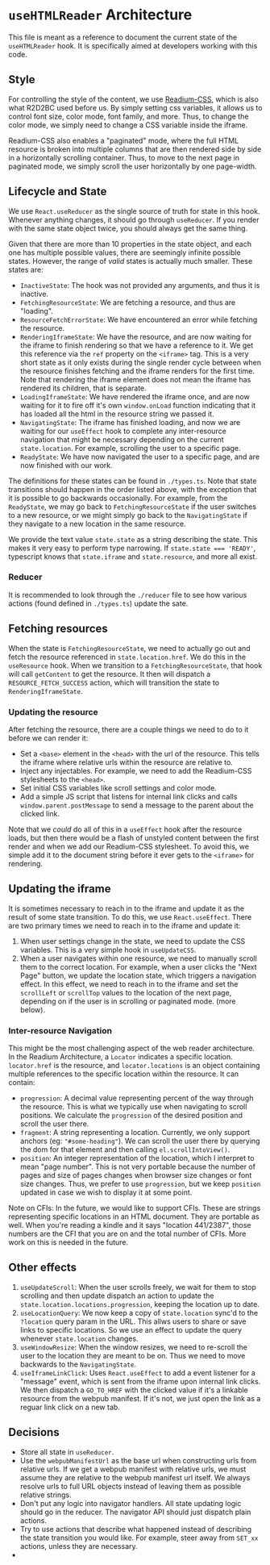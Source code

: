 # `useHTMLReader` Architecture

This file is meant as a reference to document the current state of the `useHTMLReader` hook. It is specifically aimed at developers working with this code.

## Style

For controlling the style of the content, we use [Readium-CSS](https://github.com/readium/readium-css), which is also what R2D2BC used before us. By simply setting css variables, it allows us to control font size, color mode, font family, and more. Thus, to change the color mode, we simply need to change a CSS variable inside the iframe.

Readium-CSS also enables a "paginated" mode, where the full HTML resource is broken into multiple columns that are then rendered side by side in a horizontally scrolling container. Thus, to move to the next page in paginated mode, we simply scroll the user horizontally by one page-width.

## Lifecycle and State

We use `React.useReducer` as the single source of truth for state in this hook. Whenever anything changes, it should go through `useReducer`. If you render with the same state object twice, you should always get the same thing.

Given that there are more than 10 properties in the state object, and each one has multiple possible values, there are seemingly infinite possible states. However, the range of _valid_ states is actually much smaller. These states are:

- `InactiveState`: The hook was not provided any arguments, and thus it is inactive.
- `FetchingResourceState`: We are fetching a resource, and thus are "loading".
- `ResourceFetchErrorState`: We have encountered an error while fetching the resource.
- `RenderingIframeState`: We have the resource, and are now waiting for the iframe to finish rendering so that we have a reference to it. We get this reference via the `ref` property on the `<iframe>` tag. This is a very short state as it only exists during the single render cycle between when the resource finishes fetching and the iframe renders for the first time. Note that rendering the iframe element does not mean the iframe has rendered its children, that is separate.
- `LoadingIframeState`: We have rendered the iframe once, and are now waiting for it to fire off it's own `window.onLoad` function indicating that it has loaded all the html in the resource string we passed it.
- `NavigatingState`: The iframe has finished loading, and now we are waiting for our `useEffect` hook to complete any inter-resource navigation that might be necessary depending on the current `state.location`. For example, scrolling the user to a specific page.
- `ReadyState`: We have now navigated the user to a specific page, and are now finished with our work.

The definitions for these states can be found in `./types.ts`. Note that state transitions should happen in the order listed above, with the exception that it is possible to go backwards occasionally. For example, from the `ReadyState`, we may go back to `FetchingResourceState` if the user switches to a new resource, or we might simply go back to the `NavigatingState` if they navigate to a new location in the same resource.

We provide the text value `state.state` as a string describing the state. This makes it very easy to perform type narrowing. If `state.state === 'READY'`, typescript knows that `state.iframe` and `state.resource`, and more all exist.

### Reducer

It is recommended to look through the `./reducer` file to see how various actions (found defined in `./types.ts`) update the sate.

## Fetching resources

When the state is `FetchingResourceState`, we need to actually go out and fetch the resource referenced in `state.location.href`. We do this in the `useResource` hook. When we transition to a `FetchingResourceState`, that hook will call `getContent` to get the resource. It then will dispatch a `RESOURCE_FETCH_SUCCESS` action, which will transition the state to `RenderingIframeState`.

### Updating the resource

After fetching the resource, there are a couple things we need to do to it before we can render it:

- Set a `<base>` element in the `<head>` with the url of the resource. This tells the iframe where relative urls within the resource are relative to.
- Inject any injectables. For example, we need to add the Readium-CSS stylesheets to the `<head>`.
- Set initial CSS variables like scroll settings and color mode.
- Add a simple JS script that listens for internal link clicks and calls `window.parent.postMessage` to send a message to the parent about the clicked link.

Note that we _could_ do all of this in a `useEffect` hook after the resource loads, but then there would be a flash of unstyled content between the first render and when we add our Readium-CSS stylesheet. To avoid this, we simple add it to the document string before it ever gets to the `<iframe>` for rendering.

## Updating the iframe

It is sometimes necessary to reach in to the iframe and update it as the result of some state transition. To do this, we use `React.useEffect`. There are two primary times we need to reach in to the iframe and update it:

1. When user settings change in the state, we need to update the CSS variables. This is a very simple hook in `useUpdateCSS`.
2. When a user navigates within one resource, we need to manually scroll them to the correct location. For example, when a user clicks the "Next Page" button, we update the location state, which triggers a navigation effect. In this effect, we need to reach in to the iframe and set the `scrollLeft` or `scrollTop` values to the location of the next page, depending on if the user is in scrolling or paginated mode. (more below).

### Inter-resource Navigation

This might be the most challenging aspect of the web reader architecture. In the Readium Architecture, a `Locator` indicates a specific location. `locator.href` is the resource, and `locator.locations` is an object containing multiple references to the specific location within the resource. It can contain:

- `progression`: A decimal value representing percent of the way through the resource. This is what we typically use when navigating to scroll positions. We calculate the `progression` of the desired position and scroll the user there.
- `fragment`: A string representing a location. Currently, we only support anchors (eg: `"#some-heading"`). We can scroll the user there by querying the dom for that element and then calling `el.scrollIntoView()`.
- `position`: An integer representation of the location, which I interpret to mean "page number". This is not very portable because the number of pages and size of pages changes when browser size changes or font size changes. Thus, we prefer to use `progression`, but we keep `position` updated in case we wish to display it at some point.

Note on CFIs: In the future, we would like to support CFIs. These are strings representing specific locations in an HTML document. They are portable as well. When you're reading a kindle and it says "location 441/2387", those numbers are the CFI that you are on and the total number of CFIs. More work on this is needed in the future.

## Other effects

1. `useUpdateScroll`: When the user scrolls freely, we wait for them to stop scrolling and then update dispatch an action to update the `state.location.locations.progression`, keeping the location up to date.
1. `useLocationQuery`: We now keep a copy of `state.location` sync'd to the `?location` query param in the URL. This allws users to share or save links to specific locations. So we use an effect to update the query whenever `state.location` changes.
1. `useWindowResize`: When the window resizes, we need to re-scroll the user to the location they are meant to be on. Thus we need to move backwards to the `NavigatingState`.
1. `useIframeLinkClick`: Uses `React.useEffect` to add a event listener for a "message" event, which is sent from the iframe upon internal link clicks. We then dispatch a `GO_TO_HREF` with the clicked value if it's a linkable resource from the webpub manifest. If it's not, we just open the link as a reguar link click on a new tab.

## Decisions

- Store all state in `useReducer`.
- Use the `webpubManifestUrl` as the base url when constructing urls from relative urls. If we get a webpub manifest with relative urls, we must assume they are relative to the webpub manifest url itself. We always resolve urls to full URL objects instead of leaving them as possible relative strings.
- Don't put any logic into navigator handlers. All state updating logic should go in the reducer. The navigator API should just dispatch plain actions.
- Try to use actions that describe what happened instead of describing the state transition you would like. For example, steer away from `SET_xx` actions, unless they are necessary.
-
